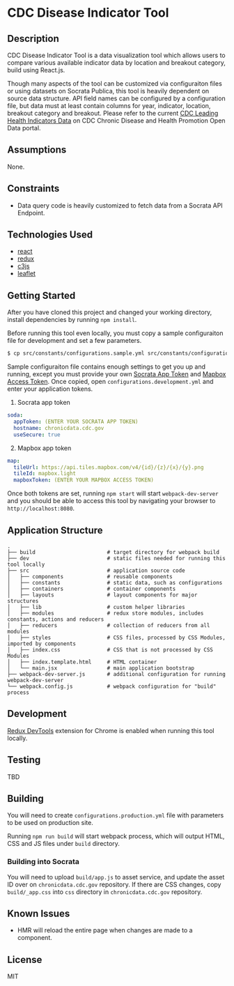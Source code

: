 # CDC Disease Indicator Tool

## Description

CDC Disease Indicator Tool is a data visualization tool which allows users to compare
various available indicator data by location and breakout category, build using React.js.

Though many aspects of the tool can be customized via configuraiton files or using
datasets on Socrata Publica, this tool is heavily dependent on source data structure.
API field names can be configured by a configuration file, but data must at least
contain columns for year, indicator, location, breakout category and breakout.
Please refer to the current [CDC Leading Health Indicators Data][] on
CDC Chronic Disease and Health Promotion Open Data portal.

[CDC Leading Health Indicators Data]: https://chronicdata.cdc.gov/d/77gz-wv5w

## Assumptions

None.

## Constraints

* Data query code is heavily customized to fetch data from a Socrata API Endpoint.

## Technologies Used

* [react](https://github.com/facebook/react)
* [redux](https://github.com/rackt/redux)
* [c3js](http://c3js.org/)
* [leaflet](http://leafletjs.com/)

## Getting Started

After you have cloned this project and changed your working directory,
install dependencies by running `npm install`.

Before running this tool even locally, you must copy a sample configuraiton file
for development and set a few parameters.

```bash
$ cp src/constants/configurations.sample.yml src/constants/configurations.development.yml
```

Sample configuraiton file contains enough settings to get you up and running,
except you must provide your own [Socrata App Token][] and [Mapbox Access Token][].
Once copied, open `configurations.development.yml` and enter your application tokens.

1. Socrata app token

```yaml
soda:
  appToken: (ENTER YOUR SOCRATA APP TOKEN)
  hostname: chronicdata.cdc.gov
  useSecure: true
```

2. Mapbox app token

```yaml
map:
  tileUrl: https://api.tiles.mapbox.com/v4/{id}/{z}/{x}/{y}.png
  tileId: mapbox.light
  mapboxToken: (ENTER YOUR MAPBOX ACCESS TOKEN)
```

[Socrata App Token]: https://dev.socrata.com/docs/app-tokens.html
[Mapbox Access Token]: https://www.mapbox.com/help/define-access-token/

Once both tokens are set, running `npm start` will start `webpack-dev-server` and
you should be able to access this tool by navigating your browser to `http://localhost:8080`.

## Application Structure

```
.
├── build                       # target directory for webpack build
├── dev                         # static files needed for running this tool locally
├── src                         # application source code
│   ├── components              # reusable components
│   ├── constants               # static data, such as configurations
│   ├── containers              # container components
│   ├── layouts                 # layout components for major structures
│   ├── lib                     # custom helper libraries
│   ├── modules                 # redux store modules, includes constants, actions and reducers
│   ├── reducers                # collection of reducers from all modules
│   ├── styles                  # CSS files, processed by CSS Modules, imported by components
│   ├── index.css               # CSS that is not processed by CSS Modules
│   ├── index.template.html     # HTML container
│   └── main.jsx                # main application bootstrap
├── webpack-dev-server.js       # additional configuration for running webpack-dev-server
└── webpack.config.js           # webpack configuration for "build" process
```

## Development

[Redux DevTools][] extension for Chrome is enabled when running this tool locally.

[Redux DevTools]: https://chrome.google.com/webstore/detail/redux-devtools/lmhkpmbekcpmknklioeibfkpmmfibljd

## Testing

TBD

## Building

You will need to create `configurations.production.yml` file with parameters to be used
on production site.

Running `npm run build` will start webpack process, which will output HTML, CSS and JS files
under `build` directory.

### Building into Socrata

You will need to upload `build/app.js` to asset service, and update the asset ID over on
`chronicdata.cdc.gov` repository. If there are CSS changes, copy `build/_app.css` into
`css` directory in `chronicdata.cdc.gov` repository.

## Known Issues

- HMR will reload the entire page when changes are made to a component.

## License

MIT
